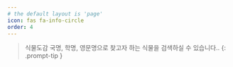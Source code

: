 ```yaml
---
# the default layout is 'page'
icon: fas fa-info-circle
order: 4
---
```


> 식물도감 국명, 학명, 영문명으로 찾고자 하는 식물을 검색하실 수 있습니다..
{: .prompt-tip }
